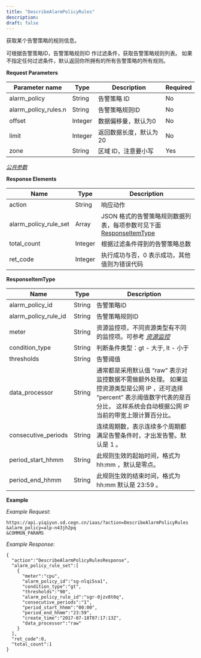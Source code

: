 ```yaml
---
title: "DescribeAlarmPolicyRules"
description: 
draft: false
---
```


获取某个告警策略的规则信息。

可根据告警策略ID，告警策略规则ID 作过滤条件，获取告警策略规则列表。 如果不指定任何过滤条件，默认返回你所拥有的所有告警策略的所有规则。

**Request Parameters**

| Parameter name | Type | Description | Required |
| --- | --- | --- | --- |
| alarm_policy | String | 告警策略 ID | No |
| alarm_policy_rules.n | String | 告警策略规则ID | No |
| offset | Integer | 数据偏移量，默认为0 | No |
| limit | Integer | 返回数据长度，默认为20 | No |
| zone | String | 区域 ID，注意要小写 | Yes |

[_公共参数_](../../../parameters/)

**Response Elements**

| Name | Type | Description |
| --- | --- | --- |
| action | String | 响应动作 |
| alarm_policy_rule_set | Array | JSON 格式的告警策略规则数据列表，每项参数可见下面 [ResponseItemType](#responseitemtype) |
| total_count | Integer | 根据过滤条件得到的告警策略总数 |
| ret_code | Integer | 执行成功与否，0 表示成功，其他值则为错误代码 |

**ResponseItemType**

| Name | Type | Description |
| --- | --- | --- |
| alarm_policy_id | String | 告警策略ID |
| alarm_policy_rule_id | String | 告警策略规则ID |
| meter | String | 资源监控项，不同资源类型有不同的监控项。可参考 [_资源监控_](../../monitor/) |
| condition_type | String | 判断条件类型：gt - 大于, lt - 小于 |
| thresholds | String | 告警阈值 |
| data_processor | String | 通常都是采用默认值 “raw” 表示对监控数据不需做额外处理。 如果监控资源类型是公网 IP ，还可选择 “percent” 表示阈值数字代表的是百分比， 这样系统会自动根据公网 IP 当前的带宽上限计算百分比。 |
| consecutive_periods | String | 连续周期数，表示连续多个周期都满足告警条件时，才出发告警。默认是 1 。 |
| period_start_hhmm | String | 此规则生效的起始时间，格式为 hh:mm ，默认是零点。 |
| period_end_hhmm | String | 此规则生效的结束时间，格式为 hh:mm 默认是 23:59 。 |

**Example**

_Example Request_:

```
https://api.yiqiyun.sd.cegn.cn/iaas/?action=DescribeAlarmPolicyRules
&alarm_policy=alp-n43jh2pq
&COMMON_PARAMS
```

_Example Response_:

```
{
  "action":"DescribeAlarmPolicyRulesResponse",
  "alarm_policy_rule_set":[
    {
      "meter":"cpu",
      "alarm_policy_id":"sg-nlqi5sa1",
      "condition_type":"gt",
      "thresholds":"90",
      "alarm_policy_rule_id":"sgr-0jzv8t0q",
      "consecutive_periods":"1",
      "period_start_hhmm":"00:00",
      "period_end_hhmm":"23:59",
      "create_time":"2017-07-18T07:17:13Z",
      "data_processor":"raw"
    }
  ],
  "ret_code":0,
  "total_count":1
}
```
